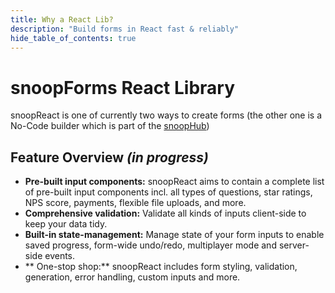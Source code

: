 ```yaml
---
title: Why a React Lib?
description: "Build forms in React fast & reliably"
hide_table_of_contents: true
---
```


# snoopForms React Library

snoopReact is one of currently two ways to create forms (the other one is a No-Code builder which is part of the [snoopHub](/category/snoopHub))

## Feature Overview _(in progress)_

- **Pre-built input components:** snoopReact aims to contain a complete list of pre-built input components incl. all types of questions, star ratings, NPS score, payments, flexible file uploads, and more.
- **Comprehensive validation:** Validate all kinds of inputs client-side to keep your data tidy.
- **Built-in state-management:** Manage state of your form inputs to enable saved progress, form-wide undo/redo, multiplayer mode and server-side events.
- ** One-stop shop:** snoopReact includes form styling, validation, generation, error handling, custom inputs and more.
